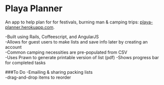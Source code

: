 # Playa Planner 

An app to help plan for for festivals, burning man & camping trips: [playa-planner.herokuapp.com](http://playa-planner.herokuapp.com).

-Built using Rails, Coffeescript, and AngularJS  
-Allows for guest users to make lists and save info later by creating an account  
-Common camping necessities are pre-populated from CSV  
-Uses Prawn to generate printable version of list (pdf)
-Shows progress bar for completed tasks

###To Do
-Emailing & sharing packing lists  
-drag-and-drop items to reorder